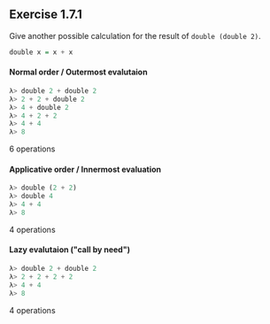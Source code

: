 ## Exercise 1.7.1

Give another possible calculation for the result of `double (double 2)`.
``` haskell
double x = x + x
```
#### Normal order / Outermost evalutaion
``` haskell
λ> double 2 + double 2
λ> 2 + 2 + double 2
λ> 4 + double 2
λ> 4 + 2 + 2
λ> 4 + 4
λ> 8
```
6 operations

#### Applicative order / Innermost evaluation

```haskell
λ> double (2 + 2)
λ> double 4
λ> 4 + 4
λ> 8
```
4 operations

#### Lazy evalutaion ("call by need")

```haskell
λ> double 2 + double 2
λ> 2 + 2 + 2 + 2
λ> 4 + 4
λ> 8
```
4 operations
